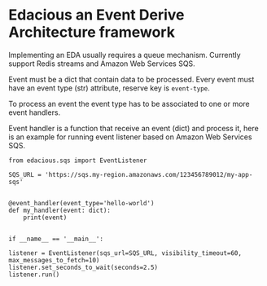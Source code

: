 # Edacious an Event Derive Architecture framework

Implementing an EDA usually requires a queue mechanism. Currently support Redis streams and Amazon Web Services SQS.

Event must be a dict that contain data to be processed.
Every event must have an event type (str) attribute, reserve key is `event-type`.

To process an event the event type has to be associated to one or more event handlers.

Event handler is a function that receive an event (dict) and process it, here is an example for running event listener based on Amazon Web Services SQS.

    from edacious.sqs import EventListener

    SQS_URL = 'https://sqs.my-region.amazonaws.com/123456789012/my-app-sqs'


    @event_handler(event_type='hello-world')
    def my_handler(event: dict):
        print(event)


    if __name__ == '__main__':

    listener = EventListener(sqs_url=SQS_URL, visibility_timeout=60, max_messages_to_fetch=10)
    listener.set_seconds_to_wait(seconds=2.5)
    listener.run()

